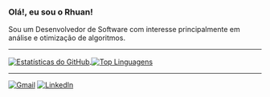 ### Olá!, eu sou o Rhuan!

Sou um Desenvolvedor de Software com interesse principalmente em análise e otimização de algoritmos.

---

<p align="left">
  <a href="https://github.com/rhuanzero">
    <img align="center" src="https://github-readme-stats.vercel.app/api?username=rhuanzero&show_icons=true&theme=dracula&include_all_commits=true&count_private=true" alt="Estatísticas do GitHub" />
  </a>
  <a href="https://github.com/rhuanzero">
    <img align="center" src="https://github-readme-stats.vercel.app/api/top-langs/?username=rhuanzero&layout=compact&langs_count=7&theme=dracula" alt="Top Linguagens" />
  </a>
</p>

---

<p align="left">
  <a href="rhuansoaresramos@gmail.com"><img src="https://img.shields.io/badge/Gmail-D14836?style=for-the-badge&logo=gmail&logoColor=white" alt="Gmail"/></a>
  <a href="https://www.linkedin.com/in/rhuan-soares-ramos-590b171b2/" target="blank"><img src="https://img.shields.io/badge/LinkedIn-0077B5?style=for-the-badge&logo=linkedin&logoColor=white" alt="LinkedIn"/></a>
</p>
